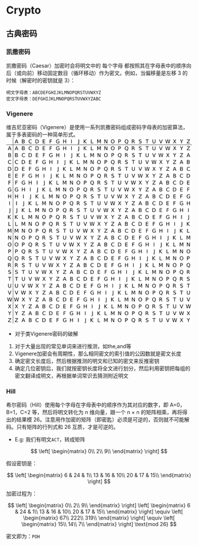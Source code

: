 # Crypto

## 古典密码

### 凯撒密码

凯撒密码（Caesar）加密时会将明文中的 每个字母 都按照其在字母表中的顺序向后（或向前）移动固定数目（循环移动）作为密文。例如，当偏移量是左移 3 的时候（解密时的密钥就是 3）：

```
明文字母表：ABCDEFGHIJKLMNOPQRSTUVWXYZ
密文字母表：DEFGHIJKLMNOPQRSTUVWXYZABC
```

### Vigenere
维吉尼亚密码（Vigenere）是使用一系列凯撒密码组成密码字母表的加密算法，属于多表密码的一种简单形式。
![alt text](Vigenere.png)

- 对于类Vigenere密码的破解
1. 对于大量出现的常见单词来进行推测，如the,and等
2. Vigenere加密会有周期性，那么相同密文的索引值的公因数就是密文长度
3. 确定密文长度后，然后根据推测的明文和已知的密文来反推密钥
4. 确定几位密钥后，我们就按密钥长度将全文进行划分，然后利用密钥把每组的密文翻译成明文，再根据单词常识去猜测附近明文

### Hill

希尔密码（Hill）使用每个字母在字母表中的顺序作为其对应的数字，即 A=0，B=1，C=2 等，然后将明文转化为 n 维向量，跟一个 n × n 的矩阵相乘，再将得出的结果模 26。注意用作加密的矩阵（即密匙）必须是可逆的，否则就不可能解码。只有矩阵的行列式和 26 互质，才是可逆的。

- E.g:
我们有明文`ACT`，转成矩阵

$$
\left[
\begin{matrix}
0\\
2\\
9\\
\end{matrix}
\right]
$$

假设密钥是：

$$
\left[
\begin{matrix}
6 & 24 & 1\\
13 & 16 & 10\\
20 & 17 & 15\\
\end{matrix}
\right]
$$

加密过程为：

$$
\left[
\begin{matrix}
0\\
2\\
9\\
\end{matrix}
\right]
\left[
\begin{matrix}
6 & 24 & 1\\
13 & 16 & 10\\
20 & 17 & 15\\
\end{matrix}
\right]
\equiv
\left[
\begin{matrix}
67\\
222\\
319\\
\end{matrix}
\right]
\equiv
\left[
\begin{matrix}
15\\
14\\
7\\
\end{matrix}
\right]
\text{mod 26}
$$

密文即为：`POH`
